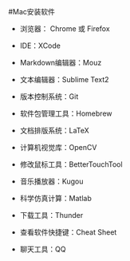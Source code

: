 #Mac安装软件

- 浏览器：			Chrome 或 Firefox

- IDE：XCode

- Markdown编辑器：Mouz

- 文本编辑器：Sublime Text2

- 版本控制系统：Git

- 软件包管理工具：Homebrew

- 文档排版系统：LaTeX

- 计算机视觉库：OpenCV

- 修改鼠标工具：BetterTouchTool

- 音乐播放器：Kugou

- 科学仿真计算：Matlab

- 下载工具：Thunder

- 查看软件快捷键：Cheat Sheet

- 聊天工具：QQ